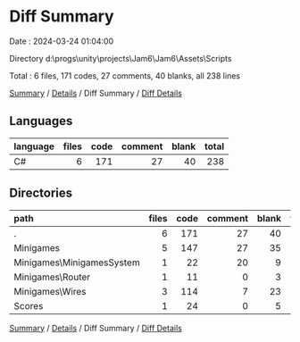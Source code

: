 # Diff Summary

Date : 2024-03-24 01:04:00

Directory d:\\progs\\unity\\projects\\Jam6\\Jam6\\Assets\\Scripts

Total : 6 files,  171 codes, 27 comments, 40 blanks, all 238 lines

[Summary](results.md) / [Details](details.md) / Diff Summary / [Diff Details](diff-details.md)

## Languages
| language | files | code | comment | blank | total |
| :--- | ---: | ---: | ---: | ---: | ---: |
| C# | 6 | 171 | 27 | 40 | 238 |

## Directories
| path | files | code | comment | blank | total |
| :--- | ---: | ---: | ---: | ---: | ---: |
| . | 6 | 171 | 27 | 40 | 238 |
| Minigames | 5 | 147 | 27 | 35 | 209 |
| Minigames\\MinigamesSystem | 1 | 22 | 20 | 9 | 51 |
| Minigames\\Router | 1 | 11 | 0 | 3 | 14 |
| Minigames\\Wires | 3 | 114 | 7 | 23 | 144 |
| Scores | 1 | 24 | 0 | 5 | 29 |

[Summary](results.md) / [Details](details.md) / Diff Summary / [Diff Details](diff-details.md)